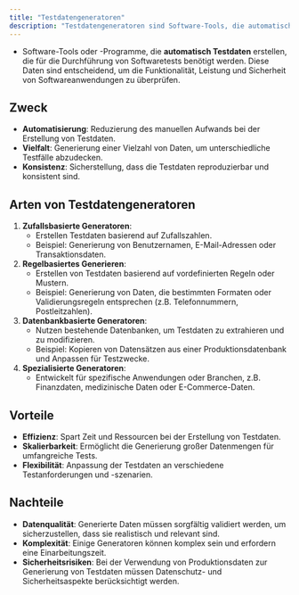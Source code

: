 ```yaml
---
title: "Testdatengeneratoren"
description: "Testdatengeneratoren sind Software-Tools, die automatisch Testdaten für Softwaretests erstellen. Sie umfassen zufallsbasierte, regelbasierte und datenbankbasierte Generatoren, um Vielfalt, Konsistenz und Effizienz in Tests zu gewährleisten."
---
```


- Software-Tools oder -Programme, die **automatisch Testdaten** erstellen, die für die Durchführung von Softwaretests benötigt werden. Diese Daten sind entscheidend, um die Funktionalität, Leistung und Sicherheit von Softwareanwendungen zu überprüfen.

## Zweck
- **Automatisierung**: Reduzierung des manuellen Aufwands bei der Erstellung von Testdaten.
- **Vielfalt**: Generierung einer Vielzahl von Daten, um unterschiedliche Testfälle abzudecken.
- **Konsistenz**: Sicherstellung, dass die Testdaten reproduzierbar und konsistent sind.

## Arten von Testdatengeneratoren
1. **Zufallsbasierte Generatoren**:
	- Erstellen Testdaten basierend auf Zufallszahlen.
	- Beispiel: Generierung von Benutzernamen, E-Mail-Adressen oder Transaktionsdaten.
1. **Regelbasiertes Generieren**:
	- Erstellen von Testdaten basierend auf vordefinierten Regeln oder Mustern.
	- Beispiel: Generierung von Daten, die bestimmten Formaten oder Validierungsregeln entsprechen (z.B. Telefonnummern, Postleitzahlen).
2. **Datenbankbasierte Generatoren**:
	- Nutzen bestehende Datenbanken, um Testdaten zu extrahieren und zu modifizieren.
	- Beispiel: Kopieren von Datensätzen aus einer Produktionsdatenbank und Anpassen für Testzwecke.
3. **Spezialisierte Generatoren**:
	- Entwickelt für spezifische Anwendungen oder Branchen, z.B. Finanzdaten, medizinische Daten oder E-Commerce-Daten.

## Vorteile
- **Effizienz**: Spart Zeit und Ressourcen bei der Erstellung von Testdaten.
- **Skalierbarkeit**: Ermöglicht die Generierung großer Datenmengen für umfangreiche Tests.
- **Flexibilität**: Anpassung der Testdaten an verschiedene Testanforderungen und -szenarien.

## Nachteile
- **Datenqualität**: Generierte Daten müssen sorgfältig validiert werden, um sicherzustellen, dass sie realistisch und relevant sind.
- **Komplexität**: Einige Generatoren können komplex sein und erfordern eine Einarbeitungszeit.
- **Sicherheitsrisiken**: Bei der Verwendung von Produktionsdaten zur Generierung von Testdaten müssen Datenschutz- und Sicherheitsaspekte berücksichtigt werden.